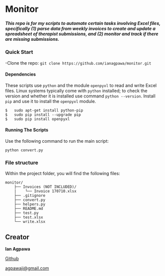 # Monitor

##### This repo is for my scripts to automate certain tasks involving Excel files, specifically (1) parse data from weekly invoices to create and update a spreadsheet of therapist submissions, and (2) monitor and track if there are missing submissions.


### Quick Start
-Clone the repo: `git clone https://github.com/ianagpawa/monitor.git`


#### Dependencies
These scripts use `python` and the module `openpyxl` to read and write Excel files.  Linux systems typically come with `python` installed; to check the version and whether it is installed use command `python --version`.  Install `pip` and use it to install the `openpyxl` module.
```
$   sudo apt-get install python-pip
$   sudo pip install --upgrade pip
$   sudo pip install openpyxl
```


#### Running The Scripts
Use the following command to run the main script:
```
python convert.py
```


### File structure
Within the project folder, you will find the following files:

```
monitor/
    ├── Invoices (NOT INCLUDED)/
    |    └── Invoice 170710.xlsx
    ├── .gitignore
    ├── convert.py
    ├── helpers.py
    ├── README.md
    ├── test.py
    ├── test.xlsx
    └── write.xlsx
```

## Creator

**Ian Agpawa**


[Github](https://github.com/ianagpawa)

 agpawaji@gmail.com

